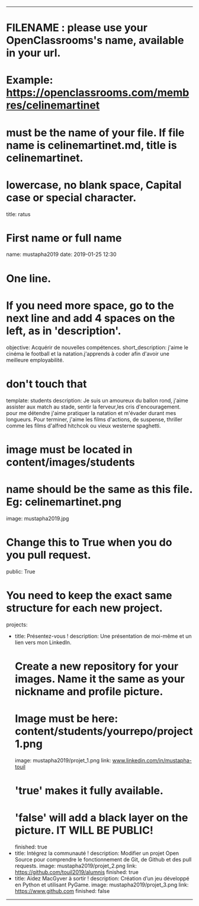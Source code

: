 ﻿---

# FILENAME : please use your OpenClassrooms's name, available in your url.
# Example: https://openclassrooms.com/membres/celinemartinet
# must be the name of your file. If file name is celinemartinet.md, title is celinemartinet.
# lowercase, no blank space, Capital case or special character.
title: ratus

# First name or full name
name: mustapha2019
date: 2019-01-25 12:30

# One line.
# If you need more space, go to the next line and add 4 spaces on the left, as in 'description'.
objective: Acquérir de nouvelles compétences.
short_description:  j'aime le cinéma le football et la natation.j'apprends à coder afin d'avoir une meilleure employabilité.

# don't touch that
template: students
description:
    Je suis un amoureux du ballon rond, j'aime assister aux match au stade, sentir la ferveur,les cris d'encouragement.
    pour me détendre j'aime pratiquer la natation et m'évader durant mes longueurs. Pour terminer, j'aime les films d'actions,
    de suspense, thriller comme les films d'alfred hitchcok ou vieux westerne spaghetti.

# image must be located in content/images/students
# name should be the same as this file. Eg: celinemartinet.png
image: mustapha2019.jpg

# Change this to True when you do you pull request.
public: True

# You need to keep the exact same structure for each new project.
projects:
  - title: Présentez-vous !
    description: Une présentation de moi-même et un lien vers mon LinkedIn.
    # Create a new repository for your images. Name it the same as your nickname and profile picture.
    # Image must be here: content/students/yourrepo/project1.png
    image: mustapha2019/projet_1.png
    link: www.linkedin.com/in/mustapha-touil
    # 'true' makes it fully available.
    # 'false' will add a black layer on the picture. IT WILL BE PUBLIC!
    finished: true
  - title: Intégrez la communauté !
    description: Modifier un projet Open Source pour comprendre le fonctionnement de Git, de Github et des pull requests. 
    image: mustapha2019/projet_2.png
    link: https://github.com/touil2019/alumnis
	    finished: true
  - title: Aidez MacGyver à sortir !
    description: Création d’un jeu développé en Python et utilisant PyGame.
    image: mustapha2019/projet_3.png
    link: https://www.github.com
    finished: false
---
